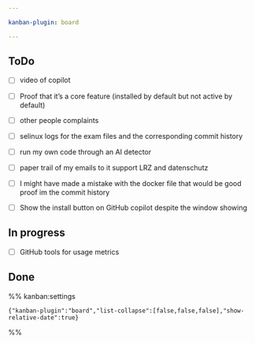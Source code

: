```yaml
---

kanban-plugin: board

---
```


## ToDo

- [ ] video of copilot
- [ ] Proof that it’s a core feature (installed by default but not active by default)
- [ ] other people complaints
- [ ] selinux logs for the exam files and the corresponding commit history
- [ ] run my own code through an AI detector
- [ ] paper trail of my emails to it support LRZ and datenschutz
- [ ] I might have made a mistake with the docker file that would be good proof im the commit history
- [ ] Show the install button on GitHub copilot despite the window showing


## In progress

- [ ] GitHub tools for usage metrics


## Done





%% kanban:settings
```
{"kanban-plugin":"board","list-collapse":[false,false,false],"show-relative-date":true}
```
%%